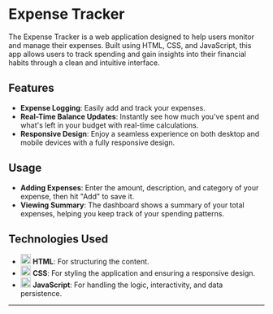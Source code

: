 # Expense Tracker

The Expense Tracker is a web application designed to help users monitor and manage their expenses. Built using HTML, CSS, and JavaScript, this app allows users to track spending and gain insights into their financial habits through a clean and intuitive interface.

## Features

- **Expense Logging**: Easily add and track your expenses.
- **Real-Time Balance Updates**: Instantly see how much you've spent and what's left in your budget with real-time calculations.
- **Responsive Design**: Enjoy a seamless experience on both desktop and mobile devices with a fully responsive design.


## Usage

- **Adding Expenses**: Enter the amount, description, and category of your expense, then hit "Add" to save it.
- **Viewing Summary**: The dashboard shows a summary of your total expenses, helping you keep track of your spending patterns.


## Technologies Used

- <img src="https://img.icons8.com/color/20/000000/html-5.png" width="20" height="20"/> **HTML**: For structuring the content.
- <img src="https://img.icons8.com/color/20/000000/css3.png" width="20" height="20"/> **CSS**: For styling the application and ensuring a responsive design.
- <img src="https://img.icons8.com/color/20/000000/javascript.png" width="20" height="20"/> **JavaScript**: For handling the logic, interactivity, and data persistence.

---

